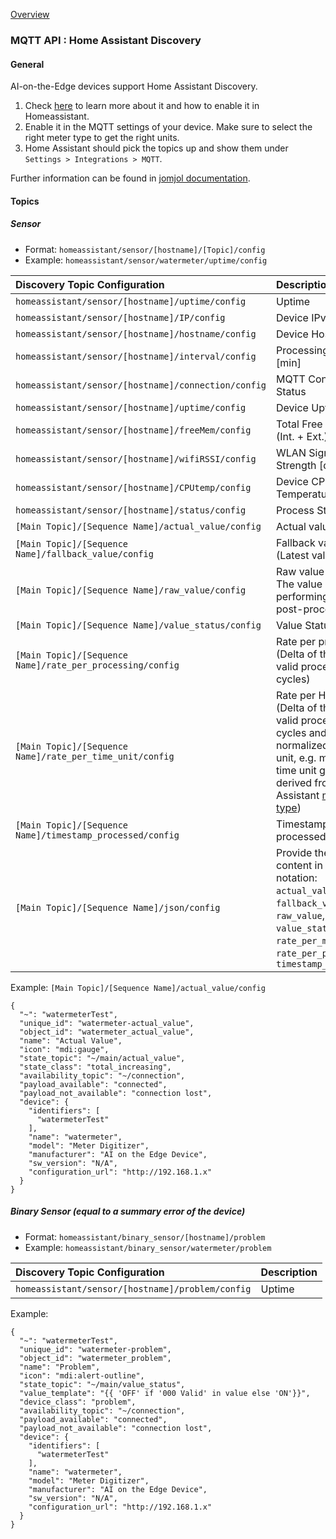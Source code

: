 [Overview](_OVERVIEW.md) 

### MQTT API : Home Assistant Discovery

#### General

AI-on-the-Edge devices support Home Assistant Discovery.

1. Check [here](https://www.home-assistant.io/integrations/mqtt/#mqtt-discovery) to learn more about it and how to enable it in Homeassistant.
2. Enable it in the MQTT settings of your device. Make sure to select the right meter type to get the right units.
3. Home Assistant should pick the topics up and show them under `Settings > Integrations > MQTT`.

Further information can be found in [jomjol documentation](https://jomjol.github.io/AI-on-the-edge-device-docs/Integration-Home-Assistant/).

#### Topics

##### Sensor

- Format: `homeassistant/sensor/[hostname]/[Topic]/config`
- Example: `homeassistant/sensor/watermeter/uptime/config`

Discovery Topic Configuration| Description
:-|:-
`homeassistant/sensor/[hostname]/uptime/config` | Uptime
`homeassistant/sensor/[hostname]/IP/config` | Device IPv4 Address
`homeassistant/sensor/[hostname]/hostname/config` | Device Hostname
`homeassistant/sensor/[hostname]/interval/config` | Processing Interval [min]
`homeassistant/sensor/[hostname]/connection/config` | MQTT Connection Status
`homeassistant/sensor/[hostname]/uptime/config` | Device Uptime [s]
`homeassistant/sensor/[hostname]/freeMem/config` | Total Free Memory (Int. + Ext.) [kB]
`homeassistant/sensor/[hostname]/wifiRSSI/config` | WLAN Signal Strength [dBm]
`homeassistant/sensor/[hostname]/CPUtemp/config` | Device CPU Temperature (°C)
`homeassistant/sensor/[hostname]/status/config` | Process State
`[Main Topic]/[Sequence Name]/actual_value/config` | Actual value
`[Main Topic]/[Sequence Name]/fallback_value/config` | Fallback value<br>(Latest valid result)
`[Main Topic]/[Sequence Name]/raw_value/config` | Raw value <br>The value before performing any post-processing
`[Main Topic]/[Sequence Name]/value_status/config` | Value Status
`[Main Topic]/[Sequence Name]/rate_per_processing/config` | Rate per processing<br>(Delta of the last two valid processed cycles)
`[Main Topic]/[Sequence Name]/rate_per_time_unit/config` | Rate per HA time unit<br>(Delta of the last two valid processed cycles and normalized to time unit, e.g. minute. The time unit gets derived from Home Assistant [meter type](docs/Configuration/Parameter/MQTT/MeterType.md))
`[Main Topic]/[Sequence Name]/timestamp_processed/config` | Timestamp of last processed cycle
`[Main Topic]/[Sequence Name]/json/config` | Provide the following content in JSON notation: `actual_value`, `fallback_vaue`, `raw_value`, `value_status`, `rate_per_min`, `rate_per_processing`, `timestamp_processed`

Example: `[Main Topic]/[Sequence Name]/actual_value/config`
```
{
  "~": "watermeterTest",
  "unique_id": "watermeter-actual_value",
  "object_id": "watermeter_actual_value",
  "name": "Actual Value",
  "icon": "mdi:gauge",
  "state_topic": "~/main/actual_value",
  "state_class": "total_increasing",
  "availability_topic": "~/connection",
  "payload_available": "connected",
  "payload_not_available": "connection lost",
  "device": {
    "identifiers": [
      "watermeterTest"
    ],
    "name": "watermeter",
    "model": "Meter Digitizer",
    "manufacturer": "AI on the Edge Device",
    "sw_version": "N/A",
    "configuration_url": "http://192.168.1.x"
  }
}
```


##### Binary Sensor (equal to a summary error of the device)

- Format: `homeassistant/binary_sensor/[hostname]/problem`
- Example: `homeassistant/binary_sensor/watermeter/problem`

Discovery Topic Configuration| Description
:-|:-
`homeassistant/sensor/[hostname]/problem/config` | Uptime

Example:
```
{
  "~": "watermeterTest",
  "unique_id": "watermeter-problem",
  "object_id": "watermeter_problem",
  "name": "Problem",
  "icon": "mdi:alert-outline",
  "state_topic": "~/main/value_status",
  "value_template": "{{ 'OFF' if '000 Valid' in value else 'ON'}}",
  "device_class": "problem",
  "availability_topic": "~/connection",
  "payload_available": "connected",
  "payload_not_available": "connection lost",
  "device": {
    "identifiers": [
      "watermeterTest"
    ],
    "name": "watermeter",
    "model": "Meter Digitizer",
    "manufacturer": "AI on the Edge Device",
    "sw_version": "N/A",
    "configuration_url": "http://192.168.1.x"
  }
}
```

